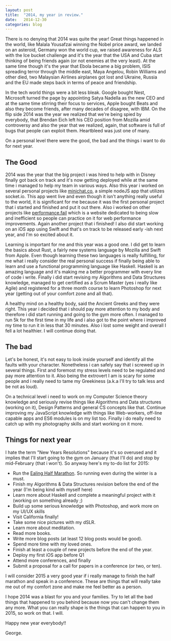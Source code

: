 ```yaml
---
layout: post
title:  "2014, my year in review."
date:   2014-12-30
categories: blog
---
```


There is no denying that 2014 was quite the year! Great things happened in the world, like Malala Yousafzai winning the Nobel price award, we landed on an asteroid, Germany won the world cup, we raised awareness for ALS with the Ice bucket challenge and it's the year that the USA and Cuba start thinking of being friends again (or not enemies at the very least). At the same time though it's the year that Ebola became a big problem, ISIS spreading terror through the middle east, Maya Angelou, Robin Williams and other died, two Malaysian Airlines airplanes got lost and Ukraine, Russia and the EU made steps back in terms of peace and friendship.

In the tech world things were a bit less bleak. Google bought Nest, Microsoft turned the page by appointing Satya Nadella as the new CEO and at the same time stirring their focus to services, Apple bought Beats and also they become friends, after many decades of disagree, with IBM. On the flip side 2014 was the year we realized that we're being spied by everybody, that Brendan Eich left his CEO position from Mozilla amid controversy and also the year that we realized, again, that software is full of bugs that people can exploit them. Heartbleed was just one of many.

On a personal level there were the good, the bad and the things i want to do for next year.

## The Good

2014 was the year that the big project i was hired to help with in Disney finally got back on track and it's now getting deployed while at the same time i managed to help my team in various ways. Also this year i worked on several personal projects like [minichat.co](http://minichat.co), a simple nodeJS app that utilizes socket.io. This app went live and even though it isn't anything really useful to the world, it is significant for me because it was the first personal project that i started and finished and put it out there. Also i worked on other projects like [performance.fail](http://performance.fail) which is a website dedicated to being slow and inefficient so people can practice on it for web performance improvements. Again another project that i finished! I also did start working on an iOS app using Swift and that's on track to be released early -ish next year, and I'm so excited about it.

Learning is important for me and this year was a good one. I did get to learn the basics about Rust, a fairly new systems language by Mozilla and Swift from Apple. Even though learning these two languages is really fulfilling, for me what i really consider the real personal success if finally being able to learn and use a functional programming language like Haskell. Haskell is an amazing language and it's making me a better programmer with every line of code i write. Finally i did start revising my Algorithms and Data Structures knowledge, managed to get certified as a Scrum Master (yes i really like Agile) and registered for a three month course to learn Photoshop for next year (getting out of your comfort zone and all that). 

A healthy mind on a healthy body, said the Ancient Greeks and they were right. This year i decided that i should pay more attention to my body and therefore i did start running and going to the gym more often. I managed to run 5k for the first time in my life and i also got to the point where i improved my time to run it in less that 30 minutes. Also i lost some weight and overall I fell a lot healthier. I will continue doing that.

## The bad

Let's be honest, it's not easy to look inside yourself and identify all the faults with your character. Nonetheless i can safely say that i screwed up in several things. First and foremost my stress levels need to be regulated and pay more attention to it. Also being the extrovert I am is scary for some people and i really need to tame my Greekiness (a.k.a I'll try to talk less and be not as loud). 

On a technical level i need to work on my Computer Science theory knowledge and seriously revise things like Algorithms and Data structures (working on it), Design Patterns and general CS concepts like that. Continue improving my JavaScript knowledge with things like Web-workers, off-line capable apps and ES6 modules is on my list too. Finally i do really need to catch up with my photography skills and start working on it more. 

## Things for next year

I hate the term "New Years Resolutions" because it's so overused and it implies that I'll start going to the gym on January (that I'll do) and stop by mid-February (that i won't). So anyway here's my to-do list for 2015:

* Run the [Ealing Half Marathon](http://www.ealinghalfmarathon.com/). So running even during the winter is a must.
* Finish my Algorithms & Data Structures revision before the end of the year (I'm being kind with myself here)
* Learn more about Haskell and complete a meaningful project with it (working on something already ;)
* Build up some serious knowledge with Photoshop, and work more on my UI/UX skills
* Visit California finally!
* Take some nice pictures with my dSLR.
* Learn more about meditation.
* Read more books.
* Write more blog posts (at least 12 blog posts would be good).
* Spend more time with my loved ones.
* Finish at least a couple of new projects before the end of the year.
* Deploy my first iOS app before Q1
* Attend more conferences, and finally
* Submit a proposal for a call for papers in a conference (or two, or ten).

I will consider 2015 a very good year if i really manage to finish the half marathon and speak in a conference. These are things that will really take me out of my comfort zone and make me feel better as a person.

I hope 2014 was a blast for you and your families. Try to let all the bad things that happened to you behind because now you can't change them any more. What you can really shape is the things that can happen to you in 2015, so work on that. I will.

Happy new year everybody!!

George.